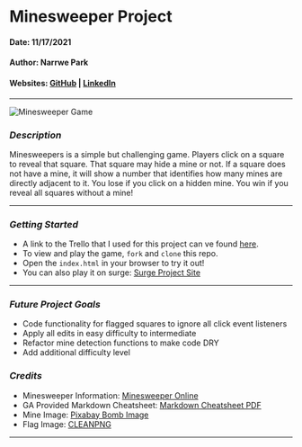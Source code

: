 # Minesweeper Project

#### Date: 11/17/2021

#### Author: Narrwe Park

#### Websites: [GitHub](https://github.com/narrwep27) | [LinkedIn](https://www.linkedin.com/in/narrwe-park-a29376192/)
***
![Minesweeper Game](https://lh6.googleusercontent.com/proxy/gVV3bG4tAC-4-6x3RPZFSrI3ys0qh-lCBCaea4hBKV0QiM5fXUtnj_-wlEgn90NQMi8=w1200-h630-p-k-no-nu)
### ***Description***
Minesweepers is a simple but challenging game. Players click on a square to reveal that square. That square may hide a mine or not. If a square does not have a mine, it will show a number that identifies how many mines are directly adjacent to it. You lose if you click on a hidden mine. You win if you reveal all squares without a mine!
***

### ***Getting Started***
- A link to the Trello that I used for this project can ve found [here](https://trello.com/b/ZMdrcXqs/ga-project-1-minesweeper).
- To view and play the game, `fork` and `clone` this repo.
- Open the `index.html` in your browser to try it out!
- You can also play it on surge: [Surge Project Site](npark-minesweeper5.surge.sh)
***

### ***Future Project Goals***
- Code functionality for flagged squares to ignore all click event listeners
- Apply all edits in easy difficulty to intermediate
- Refactor mine detection functions to make code DRY
- Add additional difficulty level

### ***Credits***
- Minesweeper Information: [Minesweeper Online](https://minesweeper.online/)
- GA Provided Markdown Cheatsheet: [Markdown Cheatsheet PDF](https://guides.github.com/pdfs/markdown-cheatsheet-online.pdf)
- Mine Image: [Pixabay Bomb Image](https://pixabay.com/vectors/bomb-cartoon-iconic-2025548/)
- Flag Image: [CLEANPNG](https://www.cleanpng.com/png-red-flag-white-flag-clip-art-red-flag-1351736/)
***